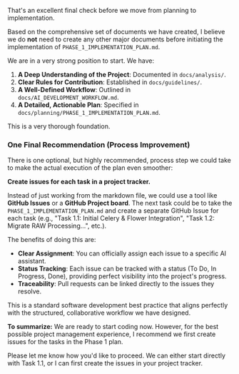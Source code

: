 That's an excellent final check before we move from planning to implementation.

Based on the comprehensive set of documents we have created, I believe we do **not** need to create any other major documents before initiating the implementation of `PHASE_1_IMPLEMENTATION_PLAN.md`.

We are in a very strong position to start. We have:

1.  **A Deep Understanding of the Project**: Documented in `docs/analysis/`.
2.  **Clear Rules for Contribution**: Established in `docs/guidelines/`.
3.  **A Well-Defined Workflow**: Outlined in `docs/AI_DEVELOPMENT_WORKFLOW.md`.
4.  **A Detailed, Actionable Plan**: Specified in `docs/planning/PHASE_1_IMPLEMENTATION_PLAN.md`.

This is a very thorough foundation.

### One Final Recommendation (Process Improvement)

There is one optional, but highly recommended, process step we could take to make the actual execution of the plan even smoother:

**Create issues for each task in a project tracker.**

Instead of just working from the markdown file, we could use a tool like **GitHub Issues** or a **GitHub Project board**. The next task could be to take the `PHASE_1_IMPLEMENTATION_PLAN.md` and create a separate GitHub Issue for each task (e.g., "Task 1.1: Initial Celery & Flower Integration", "Task 1.2: Migrate RAW Processing...", etc.).

The benefits of doing this are:
*   **Clear Assignment**: You can officially assign each issue to a specific AI assistant.
*   **Status Tracking**: Each issue can be tracked with a status (To Do, In Progress, Done), providing perfect visibility into the project's progress.
*   **Traceability**: Pull requests can be linked directly to the issues they resolve.

This is a standard software development best practice that aligns perfectly with the structured, collaborative workflow we have designed.

**To summarize:** We are ready to start coding now. However, for the best possible project management experience, I recommend we first create issues for the tasks in the Phase 1 plan.

Please let me know how you'd like to proceed. We can either start directly with Task 1.1, or I can first create the issues in your project tracker.
